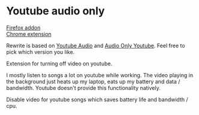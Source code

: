 Youtube audio only
=============

[Firefox addon](https://addons.mozilla.org/en-US/firefox/addon/youtube-audio_only/)  
[Chrome extension](https://chrome.google.com/webstore/detail/aommfmmbfgomgfndghgedemfdeidldbb/)  

Rewrite is based on [Youtube Audio](https://github.com/animeshkundu/youtube-audio) and [Audio Only Youtube](https://github.com/Ashish-Bansal/audio-only-youtube). Feel free to pick which version you like.

Extension for turning off video on youtube.

I mostly listen to songs a lot on youtube while working. The video playing in the background just heats up my laptop, eats up my battery and data / bandwidth. Youtube doesn't provide this functionality natively.

Disable video for youtube songs which saves battery life and bandwidth / cpu.
